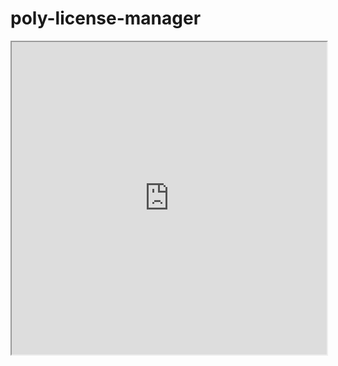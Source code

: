 # poly-license-manager

<iframe src="https://github.com/kkr010128/poly-license-manager/edit/main/descript.pdf "width="100%" height="500px"></iframe>

